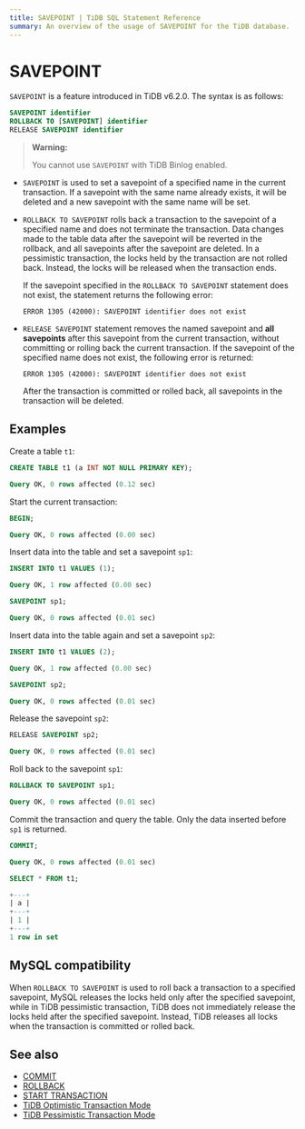 ```yaml
---
title: SAVEPOINT | TiDB SQL Statement Reference
summary: An overview of the usage of SAVEPOINT for the TiDB database.
---
```


# SAVEPOINT

`SAVEPOINT` is a feature introduced in TiDB v6.2.0. The syntax is as follows:

```sql
SAVEPOINT identifier
ROLLBACK TO [SAVEPOINT] identifier
RELEASE SAVEPOINT identifier
```

> **Warning:**
>
> You cannot use `SAVEPOINT` with TiDB Binlog enabled.

- `SAVEPOINT` is used to set a savepoint of a specified name in the current transaction. If a savepoint with the same name already exists, it will be deleted and a new savepoint with the same name will be set.

- `ROLLBACK TO SAVEPOINT` rolls back a transaction to the savepoint of a specified name and does not terminate the transaction. Data changes made to the table data after the savepoint will be reverted in the rollback, and all savepoints after the savepoint are deleted. In a pessimistic transaction, the locks held by the transaction are not rolled back. Instead, the locks will be released when the transaction ends.

    If the savepoint specified in the `ROLLBACK TO SAVEPOINT` statement does not exist, the statement returns the following error:

    ```
    ERROR 1305 (42000): SAVEPOINT identifier does not exist
    ```

- `RELEASE SAVEPOINT` statement removes the named savepoint and **all savepoints** after this savepoint from the current transaction, without committing or rolling back the current transaction. If the savepoint of the specified name does not exist, the following error is returned:

    ```
    ERROR 1305 (42000): SAVEPOINT identifier does not exist
    ```

    After the transaction is committed or rolled back, all savepoints in the transaction will be deleted.

## Examples

Create a table `t1`:

```sql
CREATE TABLE t1 (a INT NOT NULL PRIMARY KEY);
```

```sql
Query OK, 0 rows affected (0.12 sec)
```

Start the current transaction:

```sql
BEGIN;
```

```sql
Query OK, 0 rows affected (0.00 sec)
```

Insert data into the table and set a savepoint `sp1`:

```sql
INSERT INTO t1 VALUES (1);
```

```sql
Query OK, 1 row affected (0.00 sec)
```

```sql
SAVEPOINT sp1;
```

```sql
Query OK, 0 rows affected (0.01 sec)
```

Insert data into the table again and set a savepoint `sp2`:

```sql
INSERT INTO t1 VALUES (2);
```

```sql
Query OK, 1 row affected (0.00 sec)
```

```sql
SAVEPOINT sp2;
```

```sql
Query OK, 0 rows affected (0.01 sec)
```

Release the savepoint `sp2`:

```sql
RELEASE SAVEPOINT sp2;
```

```sql
Query OK, 0 rows affected (0.01 sec)
```

Roll back to the savepoint `sp1`:

```sql
ROLLBACK TO SAVEPOINT sp1;
```

```sql
Query OK, 0 rows affected (0.01 sec)
```

Commit the transaction and query the table. Only the data inserted before `sp1` is returned.

```sql
COMMIT;
```

```sql
Query OK, 0 rows affected (0.01 sec)
```

```sql
SELECT * FROM t1;
```

```sql
+---+
| a |
+---+
| 1 |
+---+
1 row in set
```

## MySQL compatibility

When `ROLLBACK TO SAVEPOINT` is used to roll back a transaction to a specified savepoint, MySQL releases the locks held only after the specified savepoint, while in TiDB pessimistic transaction, TiDB does not immediately release the locks held after the specified savepoint. Instead, TiDB releases all locks when the transaction is committed or rolled back.

## See also

* [COMMIT](/sql-statements/sql-statement-commit.md)
* [ROLLBACK](/sql-statements/sql-statement-rollback.md)
* [START TRANSACTION](/sql-statements/sql-statement-start-transaction.md)
* [TiDB Optimistic Transaction Mode](/optimistic-transaction.md)
* [TiDB Pessimistic Transaction Mode](/pessimistic-transaction.md)
